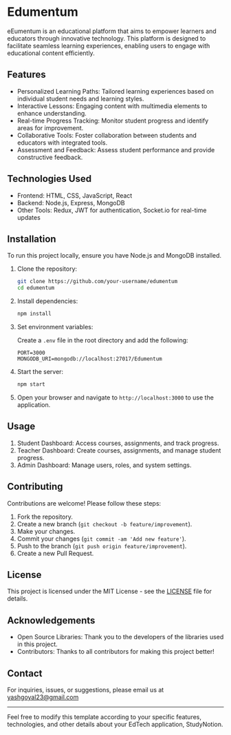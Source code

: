 




# Edumentum

eEumentum is an educational platform that aims to empower learners and educators through innovative technology. This platform is designed to facilitate seamless learning experiences, enabling users to engage with educational content efficiently.

## Features

- Personalized Learning Paths: Tailored learning experiences based on individual student needs and learning styles.
- Interactive Lessons: Engaging content with multimedia elements to enhance understanding.
- Real-time Progress Tracking: Monitor student progress and identify areas for improvement.
- Collaborative Tools: Foster collaboration between students and educators with integrated tools.
- Assessment and Feedback: Assess student performance and provide constructive feedback.

## Technologies Used

- Frontend: HTML, CSS, JavaScript, React
- Backend: Node.js, Express, MongoDB
- Other Tools: Redux, JWT for authentication, Socket.io for real-time updates

## Installation

To run this project locally, ensure you have Node.js and MongoDB installed.

1. Clone the repository:

   ```bash
   git clone https://github.com/your-username/edumentum
   cd edumentum
   ```

2. Install dependencies:

   ```bash
   npm install
   ```

3. Set environment variables:
   
   Create a `.env` file in the root directory and add the following:

   ```env
   PORT=3000
   MONGODB_URI=mongodb://localhost:27017/Edumentum
   ```

4. Start the server:

   ```bash
   npm start
   ```

5. Open your browser and navigate to `http://localhost:3000` to use the application.

## Usage

1. Student Dashboard: Access courses, assignments, and track progress.
2. Teacher Dashboard: Create courses, assignments, and manage student progress.
3. Admin Dashboard: Manage users, roles, and system settings.

## Contributing

Contributions are welcome! Please follow these steps:

1. Fork the repository.
2. Create a new branch (`git checkout -b feature/improvement`).
3. Make your changes.
4. Commit your changes (`git commit -am 'Add new feature'`).
5. Push to the branch (`git push origin feature/improvement`).
6. Create a new Pull Request.

## License

This project is licensed under the MIT License - see the [LICENSE](LICENSE) file for details.

## Acknowledgements

- Open Source Libraries: Thank you to the developers of the libraries used in this project.
- Contributors: Thanks to all contributors for making this project better!

## Contact

For inquiries, issues, or suggestions, please email us at yashgoyal23@gmail.com

---

Feel free to modify this template according to your specific features, technologies, and other details about your EdTech application, StudyNotion.
